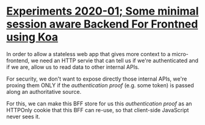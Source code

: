 [repo]:
  https://github.com/renoirb/experiments-202101-some-minimal-session-aware-koa-bff/branches

# [Experiments **2020-01**; Some minimal session aware Backend For Frontned using Koa][repo]

In order to allow a stateless web app that gives more context to a
micro-frontend, we need an HTTP servie that can tell us if we're authenticated
and if we are, allow us to read data to other internal APIs.

For security, we don't want to expose directly those internal APIs, we're
proxing them ONLY if the _authentication proof_ (e.g. some token) is passed
along an authoritative source.

For this, we can make this BFF store for us this _authentication proof_ as an
HTTPOnly cookie that this BFF can re-use, so that client-side JavaScript never
sees it.
